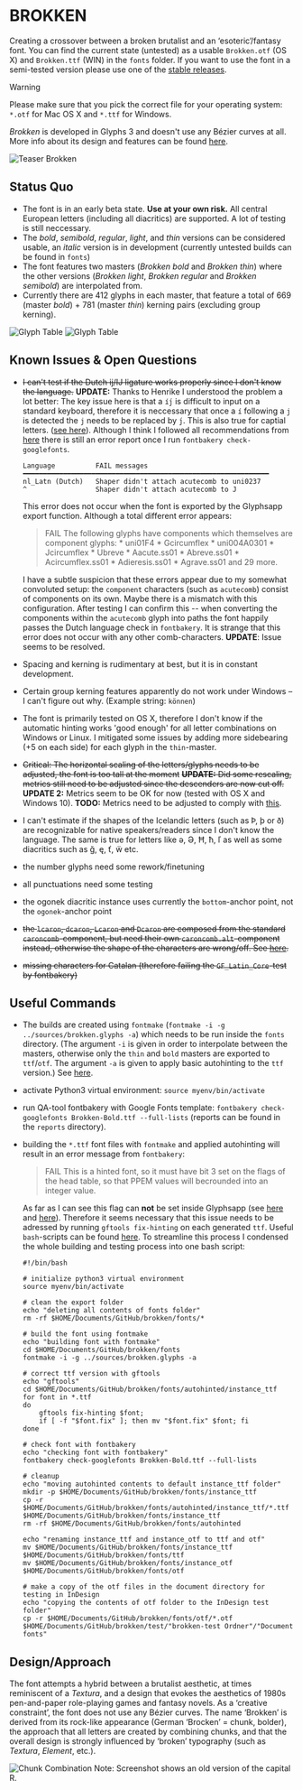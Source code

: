 # BROKKEN
 Creating a crossover between a broken brutalist and an ‘esoteric’/fantasy font. You can find the current state (untested) as a usable `Brokken.otf` (OS X) and `Brokken.ttf` (WIN) in the `fonts` folder. If you want to use the font in a semi-tested version please use one of the [stable releases](https://github.com/eisensafran/brokken/releases).
 > [!WARNING]  
 > Please make sure that you pick the correct file for your operating system: `*.otf` for Mac OS X and `*.ttf` for Windows. 
  
 _Brokken_ is developed in Glyphs 3 and doesn't use any Bézier curves at all. More info about its design and features can be found [here](https://andi-siess.de/brokken/).

 ![Teaser Brokken](documentation/brokken-teaser-2.jpg)

 ## Status Quo
 - The font is in an early beta state. **Use at your own risk.** All central European letters (including all diacritics) are supported. A lot of testing is still neccessary. 
 - The *bold*, *semibold*, *regular*, *light*, and *thin* versions can be considered usable, an *italic* version is in development (currently untested builds can be found in `fonts`)
- The font features two masters (*Brokken bold* and *Brokken thin*) where the other versions (*Brokken light*, *Brokken regular* and *Brokken semibold*) are interpolated from.
- Currently there are 412 glyphs in each master, that feature a total of 669 (master *bold*) + 781 (master *thin*) kerning pairs (excluding group kerning).

![Glyph Table](documentation/brokken-bold-palette-2.png)
![Glyph Table](documentation/brokken-thin-palette-2.png)

## Known Issues & Open Questions
- ~~I can't test if the Dutch ij/IJ ligature works properly since I don't know the language.~~ **UPDATE:** Thanks to Henrike I understood the problem a lot better: The key issue here is that a `íj́` is difficult to input on a standard keyboard, therefore it is neccessary that once a `í` following a `j` is detected the `j` needs to be replaced by `j́`. This is also true for captial letters. ([see here](https://nl.wikipedia.org/wiki/IJ_(digraaf))). Although I think I followed all recommendations from [here](https://glyphsapp.com/learn/localize-your-font-accented-dutch-ij) there is still an error report once I run `fontbakery check-googlefonts`. 
    ```
    Language          FAIL messages
    ━━━━━━━━━━━━━━━━━━━━━━━━━━━━━━━━━━━━━━━━━━━━━━━━━━━━━━━━━━━━━
    nl_Latn (Dutch)   Shaper didn't attach acutecomb to uni0237
    ^                 Shaper didn't attach acutecomb to J
    ```
    
    This error does not occur when the font is exported by the Glyphsapp export function. Although a total different error appears: 

    > FAIL The following glyphs have components which themselves are component glyphs: * uni01F4 * Gcircumflex * uni004A0301 * Jcircumflex * Ubreve * Aacute.ss01 * Abreve.ss01 * Acircumflex.ss01 * Adieresis.ss01 * Agrave.ss01 and 29 more.

    I have a subtle suspicion that these errors appear due to my somewhat convoluted setup: the `component` characters (such as `acutecomb`) consist of components on its own. Maybe there is a mismatch with this configuration. After testing I can confirm this -- when converting the components within the `acutecomb` glyph into paths the font happily passes the Dutch language check in `fontbakery`. It is strange that this error does not occur with any other comb-characters. **UPDATE**: Issue seems to be resolved.
- Spacing and kerning is rudimentary at best, but it is in constant development.
- Certain group kerning features apparently do not work under Windows – I can't figure out why. (Example string: `können`)
- The font is primarily tested on OS X, therefore I don't know if the automatic hinting works 'good enough' for all letter combinations on Windows or Linux. I mitigated some issues by adding more sidebearing (+5 on each side) for each glyph in the `thin`-master.
- ~~Critical: The horizontal scaling of the letters/glyphs needs to be adjusted, the font is too tall at the moment~~ ~~**UPDATE:** Did some rescaling, metrics still need to be adjusted since the descenders are now cut off.~~ **UPDATE 2:** Metrics seem to be OK for now (tested with OS X and Windows 10). **TODO:** Metrics need to be adjusted to comply with [this](https://googlefonts.github.io/gf-guide/metrics.html).
- I can't estimate if the shapes of the Icelandic letters (such as Þ, þ or ð) are recognizable for native speakers/readers since I don't know the language. The same is true for letters like ə, Ə, Ħ, ħ, ľ as well as some diacritics such as ğ, ę, ť, ẅ etc. 
- the number glyphs need some rework/finetuning
- all punctuations need some testing
- the ogonek diacritic instance uses currently the `bottom`-anchor point, not the `ogonek`-anchor point
- ~~the `lcaron`, `dcaron`, `Lcaron` and `Dcaron` are composed from the standard `caroncomb`-component, but need their own `caroncomb.alt`-component instead, otherwise the shape of the characters are wrong/off. See [here](https://forum.glyphsapp.com/t/lcaron-caron-or-apostrophe/6131).~~
- ~~missing characters for Catalan (therefore failing the `GF_Latin_Core`-test by fontbakery)~~

## Useful Commands
- The builds are created using `fontmake` (`fontmake -i -g ../sources/brokken.glyphs -a`) which needs to be run inside the `fonts` directory. (The argument `-i` is given in order to interpolate between the masters, otherwise only the `thin` and `bold` masters are exported to `ttf`/`otf`. The argument `-a` is given to apply basic autohinting to the `ttf` version.)  See [here](https://github.com/googlefonts/fontmake). 
- activate Python3 virtual environment: `source myenv/bin/activate`
- run QA-tool fontbakery with Google Fonts template: `fontbakery check-googlefonts Brokken-Bold.ttf --full-lists` (reports can be found in the `reports` directory).
- building the `*.ttf` font files with `fontmake` and applied autohinting will result in an error message from `fontbakery`: 

    > FAIL This is a hinted font, so it must have bit 3 set on the flags of the head table, so that PPEM values will becrounded into an integer value.  
    
    As far as I can see this flag can **not** be set inside Glyphsapp (see [here](https://forum.glyphsapp.com/t/font-bakery-hinting-error-message-bit-3-of-head-table/16210/6) and [here](https://groups.google.com/g/googlefonts-discuss/c/VIqqGTjtr5M?pli=1)). Therefore it seems necessary that this issue needs to be adressed by running `gftools fix-hinting` on each generated `ttf`. Useful `bash`-scripts can be found [here](https://forum.glyphsapp.com/t/font-bakery-hinting-error-message-bit-3-of-head-table/16210/6). To streamline this process I condensed the whole building and testing process into one bash script:

    ```
    #!/bin/bash

    # initialize python3 virtual environment
    source myenv/bin/activate

    # clean the export folder
    echo "deleting all contents of fonts folder"
    rm -rf $HOME/Documents/GitHub/brokken/fonts/*

    # build the font using fontmake
    echo "building font with fontmake"
    cd $HOME/Documents/GitHub/brokken/fonts
    fontmake -i -g ../sources/brokken.glyphs -a

    # correct ttf version with gftools
    echo "gftools"
    cd $HOME/Documents/GitHub/brokken/fonts/autohinted/instance_ttf
    for font in *.ttf
    do
        gftools fix-hinting $font;
        if [ -f "$font.fix" ]; then mv "$font.fix" $font; fi
    done

    # check font with fontbakery
    echo "checking font with fontbakery"
    fontbakery check-googlefonts Brokken-Bold.ttf --full-lists

    # cleanup
    echo "moving autohinted contents to default instance_ttf folder"
    mkdir -p $HOME/Documents/GitHub/brokken/fonts/instance_ttf
    cp -r $HOME/Documents/GitHub/brokken/fonts/autohinted/instance_ttf/*.ttf $HOME/Documents/GitHub/brokken/fonts/instance_ttf
    rm -rf $HOME/Documents/GitHub/brokken/fonts/autohinted

    echo "renaming instance_ttf and instance_otf to ttf and otf"
    mv $HOME/Documents/GitHub/brokken/fonts/instance_ttf $HOME/Documents/GitHub/brokken/fonts/ttf 
    mv $HOME/Documents/GitHub/brokken/fonts/instance_otf $HOME/Documents/GitHub/brokken/fonts/otf 

    # make a copy of the otf files in the document directory for testing in InDesign
    echo "copying the contents of otf folder to the InDesign test folder"
    cp -r $HOME/Documents/GitHub/brokken/fonts/otf/*.otf $HOME/Documents/GitHub/brokken/test/"brokken-test Ordner"/"Document fonts"
    ```





## Design/Approach
The font attempts a hybrid between a brutalist aesthetic, at times reminiscent of a *Textura*, and a design that evokes the aesthetics of 1980s pen-and-paper role-playing games and fantasy novels. As a ‘creative constraint’, the font does not use any Bézier curves. The name ‘Brokken’ is derived from its rock-like appearance (German ‘Brocken’ = chunk, bolder), the approach that all letters are created by combining chunks, and that the overall design is strongly influenced by ‘broken’ typography (such as *Textura*, *Element*, etc.).

![Chunk Combination](documentation/chunks.png)
Note: Screenshot shows an old version of the capital R.
